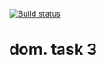 [![Build status](https://ci.appveyor.com/api/projects/status/gf15q4a53168bah4/branch/master?svg=true)](https://ci.appveyor.com/project/Krylya/env/branch/master)

# dom. task 3